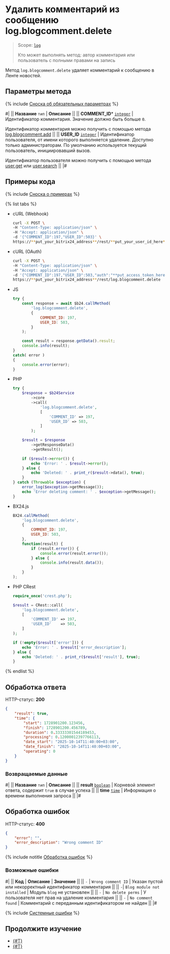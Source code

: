 # Удалить комментарий из сообщению log.blogcomment.delete

> Scope: [`log`](../../scopes/permissions.md)
>
> Кто может выполнять метод: автор комментария или пользователь с полными правами на запись

Метод `log.blogcomment.delete` удаляет комментарий к сообщению в Ленте новостей.

## Параметры метода

{% include [Сноска об обязательных параметрах](../../../_includes/required.md) %}

#|
|| **Название**
`тип` | **Описание** ||
|| **COMMENT_ID***
[`integer`](../../data-types.md) | Идентификатор комментария. Значение должно быть больше `0`.

Идентификатор комментария можно получить с помощью метода [log.blogcomment.add](./log-blogcomment-add.md) ||
|| **USER_ID**
[`integer`](../../data-types.md) | Идентификатор пользователя, от имени которого выполняется удаление. Доступно только администраторам. По умолчанию используется текущий пользователь, инициировавший вызов.

Идентификатор пользователя можно получить с помощью метода [user.get](../../user/user-get.md) или [user.search](../../user/user-search.md) ||
|#

## Примеры кода

{% include [Сноска о примерах](../../../_includes/examples.md) %}

{% list tabs %}

- cURL (Webhook)

    ```bash
    curl -X POST \
    -H "Content-Type: application/json" \
    -H "Accept: application/json" \
    -d '{"COMMENT_ID":197,"USER_ID":503}' \
    https://**put_your_bitrix24_address**/rest/**put_your_user_id_here**/**put_your_webhook_here**/log.blogcomment.delete
    ```

- cURL (OAuth)

    ```bash
    curl -X POST \
    -H "Content-Type: application/json" \
    -H "Accept: application/json" \
    -d '{"COMMENT_ID":197,"USER_ID":503,"auth":"**put_access_token_here**"}' \
    https://**put_your_bitrix24_address**/rest/log.blogcomment.delete
    ```

- JS

    ```js
    try {
        const response = await $b24.callMethod(
            'log.blogcomment.delete',
            {
                COMMENT_ID: 197,
                USER_ID: 503,
            }
        );

        const result = response.getData().result;
        console.info(result);
    }
    catch( error )
    {
        console.error(error);
    }
    ```

- PHP

    ```php
    try {
        $response = $b24Service
            ->core
            ->call(
                'log.blogcomment.delete',
                [
                    'COMMENT_ID' => 197,
                    'USER_ID' => 503,
                ]
            );

        $result = $response
            ->getResponseData()
            ->getResult();

        if ($result->error()) {
            echo 'Error: ' . $result->error();
        } else {
            echo 'Deleted: ' . print_r($result->data(), true);
        }
    } catch (Throwable $exception) {
        error_log($exception->getMessage());
        echo 'Error deleting comment: ' . $exception->getMessage();
    }
    ```

- BX24.js

    ```js
    BX24.callMethod(
        'log.blogcomment.delete',
        {
            COMMENT_ID: 197,
            USER_ID: 503,
        },
        function(result) {
            if (result.error()) {
                console.error(result.error());
            } else {
                console.info(result.data());
            }
        }
    );
    ```

- PHP CRest

    ```php
    require_once('crest.php');

    $result = CRest::call(
        'log.blogcomment.delete',
        [
            'COMMENT_ID' => 197,
            'USER_ID'    => 503,
        ]
    );

    if (!empty($result['error'])) {
        echo 'Error: ' . $result['error_description'];
    } else {
        echo 'Deleted: ' . print_r($result['result'], true);
    }
    ```

{% endlist %}

## Обработка ответа

HTTP-статус: **200**

```json
{
    "result": true,
    "time": {
        "start": 1728901200.123456,
        "finish": 1728901200.456789,
        "duration": 0.33333301544189453,
        "processing": 0.12000012397766113,
        "date_start": "2025-10-14T11:40:00+03:00",
        "date_finish": "2025-10-14T11:40:00+03:00",
        "operating": 0
    }
}
```

### Возвращаемые данные

#|
|| **Название**
`тип` | **Описание** ||
|| **result**
[`boolean`](../../data-types.md) | Корневой элемент ответа, содержит `true` в случае успеха ||
|| **time**
[`time`](../../data-types.md#time) | Информация о времени выполнения запроса ||
|#

## Обработка ошибок

HTTP-статус: **400**

```json
{
    "error": "",
    "error_description": "Wrong comment ID"
}
```

{% include notitle [Обработка ошибок](../../../_includes/error-info.md) %}

### Возможные ошибки

#|
|| **Код** | **Описание** | **Значение** ||
|| `-` | `Wrong comment ID` | Указан пустой или некорректный идентификатор комментария ||
|| `-`| `Blog module not installed` | Модуль `blog` не установлен ||
|| `-` | `No delete perms` | У пользователя нет прав на удаление комментария ||
|| `-` | `No comment found` | Комментарий с переданным идентификатором не найден ||
|#

{% include [Системные ошибки](../../../_includes/system-errors.md) %}

## Продолжите изучение

- [{#T}](./log-blogcomment-add.md)
- [{#T}](./log-blogcomment-user-get.md)